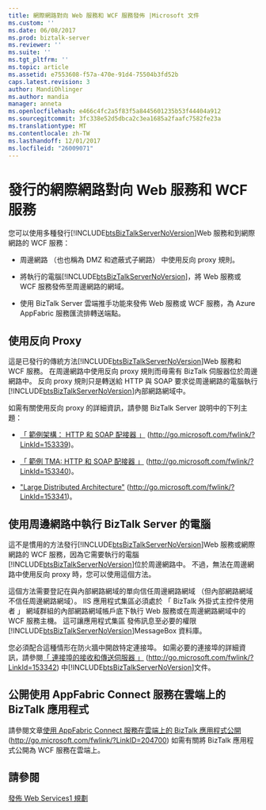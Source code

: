 ```yaml
---
title: 網際網路對向 Web 服務和 WCF 服務發佈 |Microsoft 文件
ms.custom: ''
ms.date: 06/08/2017
ms.prod: biztalk-server
ms.reviewer: ''
ms.suite: ''
ms.tgt_pltfrm: ''
ms.topic: article
ms.assetid: e7553608-f57a-470e-91d4-75504b3fd52b
caps.latest.revision: 3
author: MandiOhlinger
ms.author: mandia
manager: anneta
ms.openlocfilehash: e466c4fc2a5f83f5a8445601235b53f44404a912
ms.sourcegitcommit: 3fc338e52d5dbca2c3ea1685a2faafc7582fe23a
ms.translationtype: MT
ms.contentlocale: zh-TW
ms.lasthandoff: 12/01/2017
ms.locfileid: "26009071"
---
```

# <a name="publishing-internet-facing-web-services-and-wcf-services"></a>發行的網際網路對向 Web 服務和 WCF 服務
您可以使用多種發行[!INCLUDE[btsBizTalkServerNoVersion](../includes/btsbiztalkservernoversion-md.md)]Web 服務和到網際網路的 WCF 服務：  
  
-   周邊網路 （也也稱為 DMZ 和遮蔽式子網路） 中使用反向 proxy 規則。  
  
-   將執行的電腦[!INCLUDE[btsBizTalkServerNoVersion](../includes/btsbiztalkservernoversion-md.md)]，將 Web 服務或 WCF 服務發佈至周邊網路的網域。  
  
-   使用 BizTalk Server 雲端推手功能來發佈 Web 服務或 WCF 服務，為 Azure AppFabric 服務匯流排轉送端點。  
  
## <a name="using-a-reverse-proxy"></a>使用反向 Proxy  
 這是已發行的傳統方法[!INCLUDE[btsBizTalkServerNoVersion](../includes/btsbiztalkservernoversion-md.md)]Web 服務和 WCF 服務。 在周邊網路中使用反向 proxy 規則而毋需有 BizTalk 伺服器位於周邊網路中。 反向 proxy 規則只是轉送給 HTTP 與 SOAP 要求從周邊網路的電腦執行[!INCLUDE[btsBizTalkServerNoVersion](../includes/btsbiztalkservernoversion-md.md)]內部網路網域中。  
  
 如需有關使用反向 proxy 的詳細資訊，請參閱 BizTalk Server 說明中的下列主題：  
  
-   [「 範例架構： HTTP 和 SOAP 配接器 」](http://go.microsoft.com/fwlink/?LinkId=153339) (http://go.microsoft.com/fwlink/?LinkId=153339)。  
  
-   [「 範例 TMA: HTTP 和 SOAP 配接器 」](http://go.microsoft.com/fwlink/?LinkId=153340) (http://go.microsoft.com/fwlink/?LinkId=153340)。  
  
-   ["Large Distributed Architecture"](http://go.microsoft.com/fwlink/?LinkId=153341) (http://go.microsoft.com/fwlink/?LinkId=153341)。  
  
## <a name="using-computers-running-biztalk-server-in-the-perimeter-network"></a>使用周邊網路中執行 BizTalk Server 的電腦  
 這不是慣用的方法發行[!INCLUDE[btsBizTalkServerNoVersion](../includes/btsbiztalkservernoversion-md.md)]Web 服務或網際網路的 WCF 服務，因為它需要執行的電腦[!INCLUDE[btsBizTalkServerNoVersion](../includes/btsbiztalkservernoversion-md.md)]位於周邊網路中。 不過，無法在周邊網路中使用反向 proxy 時，您可以使用這個方法。  
  
 這個方法需要登記在與內部網路網域的單向信任周邊網路網域 （但內部網路網域不信任周邊網路網域）。 IIS 應用程式集區必須處於 「 BizTalk 外掛式主控件使用者 」 網域群組的內部網路網域帳戶底下執行 Web 服務或在周邊網路網域中的 WCF 服務主機。 這可讓應用程式集區 發佈訊息至必要的權限[!INCLUDE[btsBizTalkServerNoVersion](../includes/btsbiztalkservernoversion-md.md)]MessageBox 資料庫。  
  
 您必須配合這種情形在防火牆中開啟特定連接埠。 如需必要的連接埠的詳細資訊，請參閱[「 連接埠的接收和傳送伺服器 」](http://go.microsoft.com/fwlink/?LinkId=153342) (http://go.microsoft.com/fwlink/?LinkId=153342) 中[!INCLUDE[btsBizTalkServerNoVersion](../includes/btsbiztalkservernoversion-md.md)]文件。  
  
## <a name="exposing-biztalk-applications-on-the-cloud-using-appfabric-connect-for-services"></a>公開使用 AppFabric Connect 服務在雲端上的 BizTalk 應用程式  
 請參閱文章[使用 AppFabric Connect 服務在雲端上的 BizTalk 應用程式公開](http://go.microsoft.com/fwlink/?LinkID=204700)(http://go.microsoft.com/fwlink/?LinkID=204700) 如需有關將 BizTalk 應用程式公開為 WCF 服務在雲端上。  
  
## <a name="see-also"></a>請參閱  
 [發佈 Web Services1 規劃](../technical-guides/planning-for-publishing-web-services1.md)